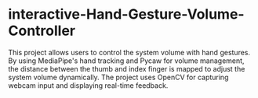 # interactive-Hand-Gesture-Volume-Controller
This project allows users to control the system volume with hand gestures. By using MediaPipe's hand tracking and Pycaw for volume management, the distance between the thumb and index finger is mapped to adjust the system volume dynamically. The project uses OpenCV for capturing webcam input and displaying real-time feedback.
